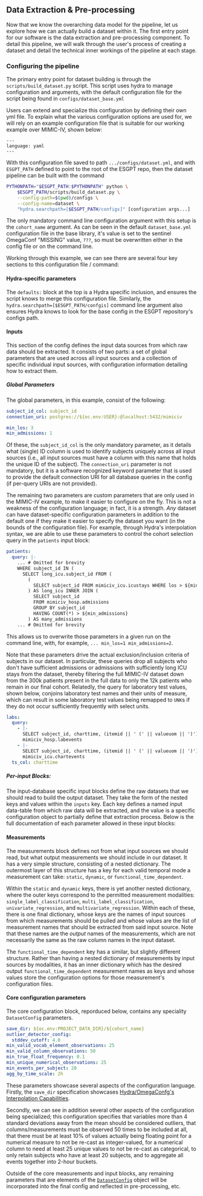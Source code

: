 ## Data Extraction & Pre-processing

Now that we know the overarching data model for the pipeline, let us explore how we can actually build a
dataset within it. The first entry point for our software is the data extraction and pre-processing component.
To detail this pipeline, we will walk through the user's process of creating a dataset and detail the
technical inner workings of the pipeline at each stage.

### Configuring the pipeline

The primary entry point for dataset building is through the `scripts/build_dataset.py` script. This script
uses hydra to manage configuration and arguments, with the default configuration file for the script being
found in `configs/dataset_base.yml`

Users can extend and specialize this configuration by defining their own yml file. To explain what the various
configuration options are used for, we will rely on an example configuration file that is suitable for our
working example over MIMIC-IV, shown below:

```{literalinclude} dataset_config.yml
---
language: yaml
---
```

With this configuration file saved to path `.../configs/dataset.yml`, and with `ESGPT_PATH` defined to point
to the root of the ESGPT repo, then the dataset pipeline can be built with the command

```bash
PYTHONPATH="$ESGPT_PATH:$PYTHONPATH" python \
	$ESGPT_PATH/scripts/build_dataset.py \
	--config-path=$(pwd)/configs \
	--config-name=dataset \
	"hydra.searchpath=[$ESGPT_PATH/configs]" [configuration args...]
```

The only mandatory command line configuration argument with this setup is the `cohort_name` argument. As can
be seen in the default `dataset_base.yml` configuration file in the base library, it's value is set to the
sentinel OmegaConf "MISSING" value, `???`, so must be overwritten either in the config file or on the command
line.

Working through this example, we can see there are several four key sections to this configuration file /
command:

#### Hydra-specific parameters

The `defaults:` block at the top is a Hydra specific inclusion, and ensures the script knows to merge this
configuration file. Similarly, the `hydra.searchpath=[$ESGPT_PATH/confgis]` command line argument also ensures
Hydra knows to look for the base config in the ESGPT repository's configs path.

#### Inputs

This section of the config defines the input data sources from which raw data should be extracted. It consists
of two parts: a set of global parameters that are used across all input sources and a collection of specific
individual input sources, with configuration information detailing how to extract them.

##### Global Parameters

The global parameters, in this example, consist of the following:

```yaml
subject_id_col: subject_id
connection_uri: postgres://${oc.env:USER}:@localhost:5432/mimiciv

min_los: 3
min_admissions: 1
```

Of these, the `subject_id_col` is the only mandatory parameter, as it details what (single) ID column is
used to identify subjects uniquely across all input sources (i.e., all input sources must have a column with
this name that holds the unique ID of the subject). The `connection_uri` parameter is not mandatory, but it is
a software recognized keyword parameter that is used to provide the default connection URI for all database
queries in the config (if per-query URIs are not provided).

The remaining two parameters are custom parameters that are only used in the MIMIC-IV example, to make it
easier to configure on the fly. This is not a weakness of the configuration language; in fact, it is a
strength. _Any_ dataset can have dataset-specific configuration parameters in addition to the default one if
they make it easier to specify the dataset you want (in the bounds of the configuration file). For example,
through Hydra's interpolation syntax, we are able to use these parameters to control the cohort selection
query in the `patients` input block:

```yaml
patients:
  query: |-
    ... # Omitted for brevity
    WHERE subject_id IN (
      SELECT long_icu.subject_id FROM (
        (
          SELECT subject_id FROM mimiciv_icu.icustays WHERE los > ${min_los}
        ) AS long_icu INNER JOIN (
          SELECT subject_id
          FROM mimiciv_hosp.admissions
          GROUP BY subject_id
          HAVING COUNT(*) > ${min_admissions}
        ) AS many_admissions
    ... # Omitted for brevity
```

This allows us to overwrite those parameters in a given run on the command line, with, for example,
`... min_los=1 min_admissions=2`.

Note that these parameters drive the actual exclusion/inclusion criteria of subjects in our dataset. In
particular, these queries drop all subjects who don't have sufficient admissions or admissions with
sufficiently long ICU stays from the dataset, thereby filtering the full MIMIC-IV dataset down from the 300k
patients present in the full data to only the 12k patients who remain in our final cohort. Relatedly, the
query for laboratory test values, shown below, conjoins laboratory test names and their units of measure,
which can result in some laboratory test values being remapped to `UNK`s if they do not occur sufficiently
frequently with select units.

```yaml
labs:
  query:
    - |-
      SELECT subject_id, charttime, (itemid || ' (' || valueuom || ')') AS lab_itemid, valuenum FROM
      mimiciv_hosp.labevents
    - |-
      SELECT subject_id, charttime, (itemid || ' (' || valueuom || ')') AS lab_itemid, valuenum FROM
      mimiciv_icu.chartevents
  ts_col: charttime
```

##### Per-input Blocks:

The input-database specific input blocks define the raw datasets that we should read to build the output
dataset. They take the form of the nested keys and values within the `inputs` key. Each key defines a named
input data-table from which raw data will be extracted, and the value is a specific configuration object to
partially define that extraction process. Below is the full documentation of each parameter allowed in these
input blocks:

#### Measurements

The measurements block defines not from what input sources we should read, but what output measurements we
should include in our dataset. It has a very simple structure, consisting of a nested dictionary. The
outermost layer of this structure has a key for each valid temporal mode a measurement can take: `static`,
`dynamic`, or `functional_time_dependent`.

Within the `static` and `dynamic` keys, there is yet another nested dictionary, where the outer keys
correspond to the permitted measurement modalities: `single_label_classification`,
`multi_label_classification`, `univariate_regression`, and `multivariate_regression`. Within each of these,
there is one final dictionary, whose keys are the names of input sources from which measurements should be
pulled and whose values are the list of measurement names that should be extracted from said input source.
Note that these names are the _output_ names of the measurements, which are not necessarily the same as the
raw column names in the input dataset.

The `functional_time_dependent` key has a similar, but slightly different structure. Rather than having a
nested dictionary of measurements by input sources by modalities, it has an inner dictionary which has the
desired output `functional_time_dependent` measurement names as keys and whose values store the configuration
options for those measurement's configuration files.

#### Core configuration parameters

The core configuration block, reporduced below, contains any speciality `DatasetConfig` parameters.

```yaml
save_dir: ${oc.env:PROJECT_DATA_DIR}/${cohort_name}
outlier_detector_config:
  stddev_cutoff: 4.0
min_valid_vocab_element_observations: 25
min_valid_column_observations: 50
min_true_float_frequency: 0.1
min_unique_numerical_observations: 25
min_events_per_subject: 20
agg_by_time_scale: 2h
```

These parameters showcase several aspects of the configuration language. Firstly, the `save_dir` specification
showcases [Hydra/OmegaConfg's Interpolation Capabilities](https://omegaconf.readthedocs.io/en/2.3_branch/usage.html#variable-interpolation).

Secondly, we can see in addition several other aspects of the configuration being specialized; this
configuration specifies that variables more than 4 standard deviations away from the mean should be considered
outliers, that columns/measurements must be observed 50 times to be included at all, that there must be at
least 10% of values actually being floating point for a numerical measure to not be re-cast as integer-valued,
for a numerical column to need at least 25 unique values to not be re-cast as categorical, to only retain
subjects who have at least 20 subjects, and to aggregate all events together into 2-hour buckets.

Outside of the core measurements and input blocks, any remaining parameters that are elements of the
[`DatasetConfig`](../api/EventStream.data.config.html) object will be incorporated into the final config and
reflected in pre-processing, etc.
